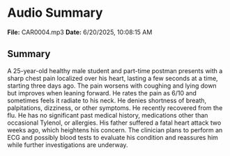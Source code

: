 # Audio Summary

**File:** CAR0004.mp3
**Date:** 6/20/2025, 10:08:15 AM

## Summary

A 25-year-old healthy male student and part-time postman presents with a sharp chest pain localized over his heart, lasting a few seconds at a time, starting three days ago. The pain worsens with coughing and lying down but improves when leaning forward. He rates the pain as 6/10 and sometimes feels it radiate to his neck. He denies shortness of breath, palpitations, dizziness, or other symptoms. He recently recovered from the flu. He has no significant past medical history, medications other than occasional Tylenol, or allergies. His father suffered a fatal heart attack two weeks ago, which heightens his concern. The clinician plans to perform an ECG and possibly blood tests to evaluate his condition and reassures him while further investigations are underway.
